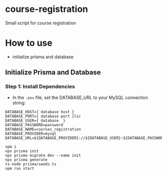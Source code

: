 # course-registration
Small script for course registration

# How to use
- initialize prisma and database

## Initialize Prisma and Database

### Step 1: Install Dependencies
- In the `.env` file, set the DATABASE_URL to your MySQL connection string:
```
DATABASE_HOST={ database host }
DATABASE_PORT={ database port }lic
DATABASE_USER={ database  }
DATABASE_PASSWORD=password
DATABASE_NAME=courses_registration
DATABASE_PROVIDER=mysql
DATABASE_URL=${DATABASE_PROVIDER}://${DATABASE_USER}:${DATABASE_PASSWORD}@${DATABASE_HOST}:${DATABASE_PORT}/${DATABASE_NAME}
```

```
npm i
npx prisma init
npx prisma migrate dev --name init
npx prisma generate
ts-node prisma/seeds.ts
npm run start
```